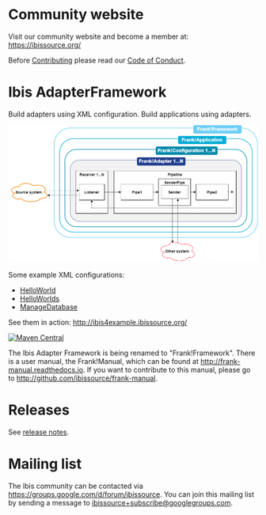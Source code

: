 Community website
=================

Visit our community website and become a member at: https://ibissource.org/

Before [Contributing](CONTRIBUTING.md) please read our [Code of Conduct](CODE_OF_CONDUCT.md).


Ibis AdapterFramework
=====================

Build adapters using XML configuration. Build applications using adapters.

![Ibis AdapterFramework](IAF.png)

Some example XML configurations:
- [HelloWorld](example/src/main/resources/ConfigurationHelloWorld.xml)
- [HelloWorlds](example/src/main/resources/ConfigurationHelloWorlds.xml)
- [ManageDatabase](core/src/main/resources/IAF_Util/ConfigurationManageDatabase.xml)

See them in action: http://ibis4example.ibissource.org/

[![Maven Central](https://img.shields.io/maven-central/v/org.ibissource/ibis-adapterframework-parent.svg?label=Maven%20Central)](https://search.maven.org/search?q=g:org.ibissource)

The Ibis Adapter Framework is being renamed to "Frank!Framework". There is a user manual, the Frank!Manual, which can be found at <http://frank-manual.readthedocs.io>. If you want to contribute to this manual, please go to <http://github.com/ibissource/frank-manual>.

Releases
========

See [release notes](RELEASES.md).



Mailing list
============

The Ibis community can be contacted via
https://groups.google.com/d/forum/ibissource. You can join this mailing list by 
sending a message to ibissource+subscribe@googlegroups.com.

